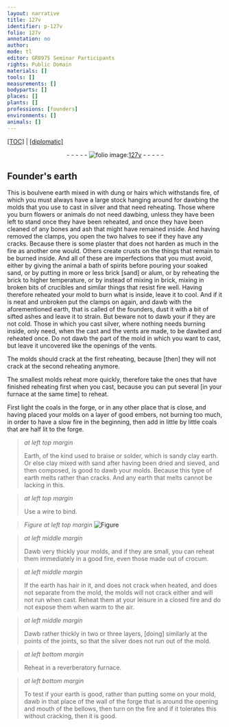 ```yaml
---
layout: narrative
title: 127v
identifier: p-127v
folio: 127v
annotation: no
author:
mode: tl
editor: GR8975 Seminar Participants
rights: Public Domain
materials: []
tools: []
measurements: []
bodyparts: []
places: []
plants: []
professions: [founders]
environments: []
animals: []
---
```


<p><a href="{{ site.baseurl }}/translation/">[TOC]</a> | <a href="{{ site.baseurl }}/texts/p-127v_tc/" target="_blank">[diplomatic]</a></p><div class="folio" align="center">- - - - - <a href="http://gallica.bnf.fr/ark:/12148/btv1b10500001g/f260.image" target="_blank"><img src="https://cu-mkp.github.io/2017-workshop-edition/assets/photo-icon.png" alt="folio image: " style="display:inline-block; margin-bottom:-3px;"/>127v</a> - - - - - </div>  
  

## Founder's earth

 
This is boulvene earth mixed in with dung or hairs which withstands fire, of which you must always have a large stock hanging around for dawbing the molds that you use to cast in silver and that need reheating. Those where you burn flowers or animals do not need dawbing, unless they have been left to stand once they have been reheated, and once they have been cleaned of any bones and ash that might have remained inside. And having removed the clamps, you open the two halves to see if they have any cracks. Because there is some plaster that does not harden as much in the fire as another one would. Others create crusts on the things that remain to be burned inside. And all of these are imperfections that you must avoid, either by giving the animal a bath of spirits before pouring your soaked sand, or by putting in more or less brick [sand] or alum, or by reheating the brick to higher temperature, or by instead of mixing in brick, mixing in broken bits of crucibles and similar things that resist fire well. Having therefore reheated your mold to burn what is inside, leave it to cool. And if it is neat and unbroken put the clamps on again, and dawb with the aforementioned earth, that is called of the <span class="pro">founders</span>, dust it with a bit of sifted ashes and leave it to strain. But beware not to dawb your if they are not cold. Those in which you cast silver, where nothing needs burning inside, only need, when the cast and the vents are made, to be dawbed and reheated once. Do not dawb the part of the mold in which you want to cast, but leave it uncovered like the openings of the vents.
 
The molds should crack at the first reheating, because [then] they will not crack at the second reheating anymore.
 
The smallest molds reheat more quickly, therefore take the ones that have finished reheating first when you cast, because you can put several [in your furnace at the same time] to reheat.
 
First light the coals in the forge, or in any other place that is close, and having placed your molds on a layer of good embers, not burning too much, in order to have a slow fire in the beginning, then add in little by little coals that are half lit to the forge.
 
> *at left top margin*
> 
> 
>   Earth, of the kind used to braise or solder, which is sandy clay earth. Or else clay mixed with sand after having been dried and sieved, and then composed, is good to dawb your molds. Because this type of earth melts rather than cracks. And any earth that melts cannot be lacking in this.
 
> *at left top margin*
> 
> 
>   Use a wire to bind.
 
> *Figure*
> *at left top margin*
> <a href="https://drive.google.com/open?id=0B9-oNrvWdlO5S2VzRmhYUWpfbmc" target="_blank"><img src="https://cu-mkp.github.io/GR8975-edition/assets/photo-icon.png" alt="Figure" style="display:inline-block; margin-bottom:-3px;"/></a>
 
> *at left middle margin*
> 
> 
>   Dawb very thickly your molds, and if they are small, you can reheat them immediately in a good fire, even those made out of crocum.
 
> *at left middle margin*
> 
> 
>   If the earth has hair in it, and does not crack when heated, and does not separate from the mold, the molds will not crack either and will not run when cast. Reheat them at your leisure in a closed fire and do not expose them when warm to the air.
 
> *at left middle margin*
> 
> 
>   Dawb rather thickly in two or three layers, [doing] similarly at the points of the joints, so that the silver does not run out of the mold.
 
> *at left bottom margin*
> 
> 
>   Reheat in a reverberatory furnace.
 
> *at left bottom margin*
> 
> 
>   To test if your earth is good, rather than putting some on your mold, dawb in that place of the wall of the forge that is around the opening and mouth of the bellows, then turn on the fire and if it tolerates this without cracking, then it is good.
 

